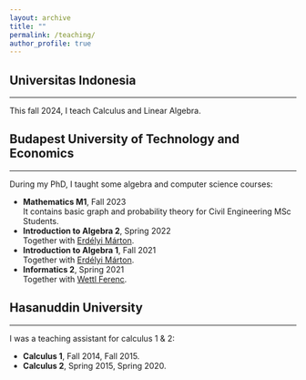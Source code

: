 ```yaml
---
layout: archive
title: ""
permalink: /teaching/
author_profile: true
---
```


## Universitas Indonesia
---
This fall 2024, I teach Calculus and Linear Algebra.

## Budapest University of Technology and Economics
---
During my PhD, I taught some algebra and computer science courses:

* <b> Mathematics M1</b>, Fall 2023 <br> It contains basic graph and probability theory for Civil Engineering MSc Students.
* <b>Introduction to Algebra 2</b>, Spring 2022 <br>Together with [Erdélyi Márton](https://math.bme.hu/~merdelyi/).
* <b>Introduction to Algebra 1</b>, Fall 2021 <br>Together with [Erdélyi Márton](https://math.bme.hu/~merdelyi/).
* <b>Informatics 2</b>, Spring 2021 <br>Together with [Wettl Ferenc](https://algebra.math.bme.hu/wettl-ferenc).

## Hasanuddin University
---
I was a teaching assistant for calculus 1 & 2:
* <b>Calculus 1</b>, Fall 2014, Fall 2015.
* <b>Calculus 2</b>, Spring 2015, Spring 2020.
